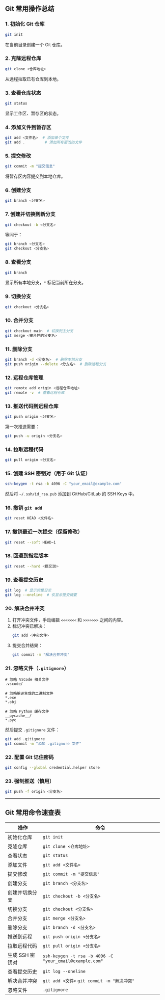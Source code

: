 ## Git 常用操作总结

### 1. 初始化 Git 仓库
```sh
git init
```
在当前目录创建一个 Git 仓库。

### 2. 克隆远程仓库
```sh
git clone <仓库地址>
```
从远程拉取已有仓库到本地。

### 3. 查看仓库状态
```sh
git status
```
显示工作区、暂存区的状态。

### 4. 添加文件到暂存区
```sh
git add <文件名>  # 添加单个文件
git add .         # 添加所有更改的文件
```

### 5. 提交修改
```sh
git commit -m "提交信息"
```
将暂存区内容提交到本地仓库。

### 6. 创建分支
```sh
git branch <分支名>
```

### 7. 创建并切换到新分支
```sh
git checkout -b <分支名>
```
等同于：
```sh
git branch <分支名>
git checkout <分支名>
```

### 8. 查看分支
```sh
git branch
```
显示所有本地分支，`*` 标记当前所在分支。

### 9. 切换分支
```sh
git checkout <分支名>
```

### 10. 合并分支
```sh
git checkout main  # 切换到主分支
git merge <被合并的分支名>
```

### 11. 删除分支
```sh
git branch -d <分支名>  # 删除本地分支
git push origin --delete <分支名>  # 删除远程分支
```

### 12. 远程仓库管理
```sh
git remote add origin <远程仓库地址>
git remote -v  # 查看远程仓库
```

### 13. 推送代码到远程仓库
```sh
git push origin <分支名>
```
第一次推送需要：
```sh
git push -u origin <分支名>
```

### 14. 拉取远程代码
```sh
git pull origin <分支名>
```

### 15. 创建 SSH 密钥对（用于 Git 认证）
```sh
ssh-keygen -t rsa -b 4096 -C "your_email@example.com"
```
然后将 `~/.ssh/id_rsa.pub` 添加到 GitHub/GitLab 的 SSH Keys 中。

### 16. 撤销 `git add`
```sh
git reset HEAD <文件名>
```

### 17. 撤销最近一次提交（保留修改）
```sh
git reset --soft HEAD~1
```

### 18. 回退到指定版本
```sh
git reset --hard <提交ID>
```

### 19. 查看提交历史
```sh
git log  # 显示完整日志
git log --oneline  # 仅显示提交摘要
```

### 20. 解决合并冲突
1. 打开冲突文件，手动编辑 `<<<<<<<` 和 `>>>>>>>` 之间的内容。
2. 标记冲突已解决：
   ```sh
   git add <冲突文件>
   ```
3. 提交合并结果：
   ```sh
   git commit -m "解决合并冲突"
   ```

### 21. 忽略文件（`.gitignore`）
```plaintext
# 忽略 VSCode 相关文件
.vscode/

# 忽略编译生成的二进制文件
*.exe
*.obj

# 忽略 Python 缓存文件
__pycache__/
*.pyc
```
然后提交 `.gitignore` 文件：
```sh
git add .gitignore
git commit -m "添加 .gitignore 文件"
```

### 22. 配置 Git 记住密码
```sh
git config --global credential.helper store
```

### 23. 强制推送（慎用）
```sh
git push -f origin <分支名>
```

---

## **Git 常用命令速查表**
| 操作            | 命令                                                    |
| --------------- | ------------------------------------------------------- |
| 初始化仓库      | `git init`                                              |
| 克隆仓库        | `git clone <仓库地址>`                                  |
| 查看状态        | `git status`                                            |
| 添加文件        | `git add <文件名>`                                      |
| 提交修改        | `git commit -m "提交信息"`                              |
| 创建分支        | `git branch <分支名>`                                   |
| 创建并切换分支  | `git checkout -b <分支名>`                              |
| 切换分支        | `git checkout <分支名>`                                 |
| 合并分支        | `git merge <分支名>`                                    |
| 删除分支        | `git branch -d <分支名>`                                |
| 推送到远程      | `git push origin <分支名>`                              |
| 拉取远程代码    | `git pull origin <分支名>`                              |
| 生成 SSH 密钥对 | `ssh-keygen -t rsa -b 4096 -C "your_email@example.com"` |
| 查看提交历史    | `git log --oneline`                                     |
| 解决合并冲突    | `git add <文件>` `git commit -m "解决冲突"`             |
| 忽略文件        | `.gitignore`                                            |